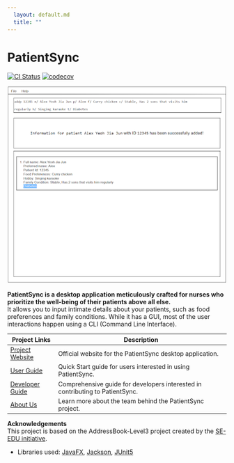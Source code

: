 ```yaml
---
  layout: default.md
  title: ""
---
```


# PatientSync

[![CI Status](https://github.com/se-edu/addressbook-level3/workflows/Java%20CI/badge.svg)](https://github.com/se-edu/addressbook-level3/actions)
[![codecov](https://codecov.io/gh/se-edu/addressbook-level3/branch/master/graph/badge.svg)](https://codecov.io/gh/se-edu/addressbook-level3)

![Ui](images/Ui.png)

**PatientSync is a desktop application meticulously crafted for nurses who prioritize the well-being of their patients above all else.**\
It allows you to input intimate details about your patients, such as food preferences and family conditions. While it has a GUI, most of the user interactions happen using a CLI (Command Line Interface).


|      Project Links      |                            Description                            |
|-------------------------|------------------------------------------------------------------|
| [Project Website](https://ay2324s2-cs2103-f09-2.github.io/tp/) | Official website for the PatientSync desktop application.       |
| [User Guide](UserGuide.html#quick-start)               | Quick Start guide for users interested in using PatientSync.    |
| [Developer Guide](DeveloperGuide.html)                 | Comprehensive guide for developers interested in contributing to PatientSync. |
| [About Us](AboutUs.html)                              | Learn more about the team behind the PatientSync project.        |


**Acknowledgements**\
This project is based on the AddressBook-Level3 project created by the [SE-EDU initiative](https://se-education.org).

* Libraries used: [JavaFX](https://openjfx.io/), [Jackson](https://github.com/FasterXML/jackson), [JUnit5](https://github.com/junit-team/junit5)
